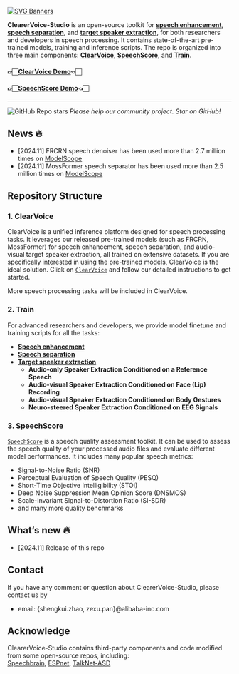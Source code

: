 [![SVG Banners](https://svg-banners.vercel.app/api?type=origin&text1=ClearerVoice-Studio&text2=%20AI%20Powered%20Speech%20Front-End%20Processing%20Toolkit&width=1000&height=210)](https://github.com/Akshay090/svg-banners)
    
<strong>ClearerVoice-Studio</strong> is an open-source toolkit for **[speech enhancement](https://github.com/modelscope/ClearerVoice-Studio/tree/main/train/speech_enhancement)**, **[speech separation](https://github.com/modelscope/ClearerVoice-Studio/tree/main/train/speech_separation)**, and <a href="https://github.com/modelscope/ClearerVoice-Studio/blob/main/train/target_speaker_extraction">**target speaker extraction**<a/>, for both researchers and developers in speech processing. It contains state-of-the-art pre-trained models, training and inference scripts. The repo is organized into three main components: **[ClearVoice](https://github.com/modelscope/ClearerVoice-Studio/tree/main/clearvoice)**, **[SpeechScore](https://github.com/modelscope/ClearerVoice-Studio/tree/main/speechscore)**, and **[Train](https://github.com/modelscope/ClearerVoice-Studio/tree/main/train)**.

#### 👉🏻[ClearVoice Demo](https://huggingface.co/spaces/alibabasglab/ClearVoice)👈🏻  
#### 👉🏻[SpeechScore Demo](https://huggingface.co/spaces/alibabasglab/SpeechScore)👈🏻
---
![GitHub Repo stars](https://img.shields.io/github/stars/modelscope/ClearerVoice-Studio) *Please help our community project. Star on GitHub!*

## News :fire:
- [2024.11] FRCRN speech denoiser has been used more than 2.7 million times on [ModelScope](https://modelscope.cn/models/iic/speech_frcrn_ans_cirm_16k)
- [2024.11] MossFormer speech separator has been used more than 2.5 million times on [ModelScope](https://modelscope.cn/models/iic/speech_mossformer_separation_temporal_8k)

## Repository Structure

### 1. **ClearVoice**  
ClearVoice is a unified inference platform designed for speech processing tasks. It leverages our released pre-trained models (such as FRCRN, MossFormer) for speech enhancement, speech separation, and audio-visual target speaker extraction, all trained on extensive datasets. If you are specifically interested in using the pre-trained models, ClearVoice is the ideal solution. Click on [`ClearVoice`](https://github.com/modelscope/ClearerVoice-Studio/tree/main/clearvoice) and follow our detailed instructions to get started.

More speech processing tasks will be included in ClearVoice.

### 2. **Train**  
For advanced researchers and developers, we provide model finetune and training scripts for all the tasks:

- **[Speech enhancement](train/speech_enhancement)**
- **[Speech separation](train/speech_separation)**
- **[Target speaker extraction](train/target_speaker_extraction)**
  - **Audio-only Speaker Extraction Conditioned on a Reference Speech**
  - **Audio-visual Speaker Extraction Conditioned on Face (Lip) Recording**
  - **Audio-visual Speaker Extraction Conditioned on Body Gestures**
  - **Neuro-steered Speaker Extraction Conditioned on EEG Signals**

### 3. **SpeechScore**  
<a href="https://github.com/modelscope/ClearerVoice-Studio/tree/main/speechscore">`SpeechScore`<a/> is a speech quality assessment toolkit. It can be used to assess the speech quality of your processed audio files and evaluate different model performances. It includes many popular speech metrics:

- Signal-to-Noise Ratio (SNR)
- Perceptual Evaluation of Speech Quality (PESQ)
- Short-Time Objective Intelligibility (STOI)
- Deep Noise Suppression Mean Opinion Score (DNSMOS)
- Scale-Invariant Signal-to-Distortion Ratio (SI-SDR)
- and many more quality benchmarks  



## What‘s new :fire:
- [2024.11] Release of this repo
  
## Contact
If you have any comment or question about ClearerVoice-Studio, please contact us by
- email: {shengkui.zhao, zexu.pan}@alibaba-inc.com


## Acknowledge
ClearerVoice-Studio contains third-party components and code modified from some open-source repos, including: <br>
[Speechbrain](https://github.com/speechbrain/speechbrain), [ESPnet](https://github.com/espnet), [TalkNet-ASD
](https://github.com/TaoRuijie/TalkNet-ASD)
